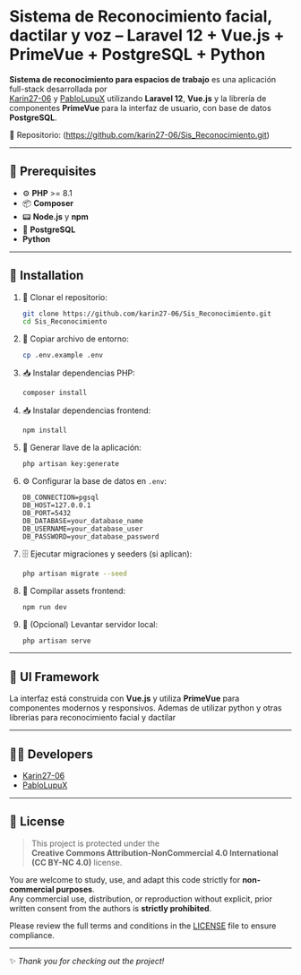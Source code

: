 # Sistema de Reconocimiento facial, dactilar y voz – Laravel 12 + Vue.js + PrimeVue + PostgreSQL + Python

**Sistema de reconocimiento para espacios de trabajo** es una aplicación full-stack desarrollada por  
[Karin27-06](https://github.com/karin27-06) y [PabloLupuX](https://github.com/PabloLupuX)
utilizando **Laravel 12**, **Vue.js** y la librería de componentes **PrimeVue** para la interfaz de usuario, con base de datos **PostgreSQL**.

🔗 Repositorio: (https://github.com/karin27-06/Sis_Reconocimiento.git)

---

## 🧰 Prerequisites

- ⚙️ **PHP** >= 8.1  
- 📦 **Composer**  
- 📟 **Node.js** y **npm**  
- 🐘 **PostgreSQL**
- **Python**  

---

## 🚀 Installation

1. 🔽 Clonar el repositorio:

    ```bash
    git clone https://github.com/karin27-06/Sis_Reconocimiento.git
    cd Sis_Reconocimiento
    ```

2. 📄 Copiar archivo de entorno:

    ```bash
    cp .env.example .env
    ```

3. 📥 Instalar dependencias PHP:

    ```bash
    composer install
    ```

4. 📥 Instalar dependencias frontend:

    ```bash
    npm install
    ```

5. 🔐 Generar llave de la aplicación:

    ```bash
    php artisan key:generate
    ```

6. ⚙️ Configurar la base de datos en `.env`:

    ```env
    DB_CONNECTION=pgsql
    DB_HOST=127.0.0.1
    DB_PORT=5432
    DB_DATABASE=your_database_name
    DB_USERNAME=your_database_user
    DB_PASSWORD=your_database_password
    ```

7. 🗄️ Ejecutar migraciones y seeders (si aplican):

    ```bash
    php artisan migrate --seed
    ```

8. 🎨 Compilar assets frontend:

    ```bash
    npm run dev
    ```

9. 🚀 (Opcional) Levantar servidor local:

    ```bash
    php artisan serve
    ```

---

## 🎨 UI Framework

La interfaz está construida con **Vue.js** y utiliza **PrimeVue** para componentes modernos y responsivos. Ademas de utilizar python y otras librerias para reconocimiento facial y dactilar

---

## 👨‍💻 Developers

- [Karin27-06](https://github.com/karin27-06)  
- [PabloLupuX](https://github.com/PabloLupuX)  

---

## 📄 License

> This project is protected under the  
> **Creative Commons Attribution-NonCommercial 4.0 International (CC BY-NC 4.0)** license.

You are welcome to study, use, and adapt this code strictly for **non-commercial purposes**.  
Any commercial use, distribution, or reproduction without explicit, prior written consent from the authors is **strictly prohibited**.

Please review the full terms and conditions in the [LICENSE](./LICENSE) file to ensure compliance.

---

✨ _Thank you for checking out the project!_
